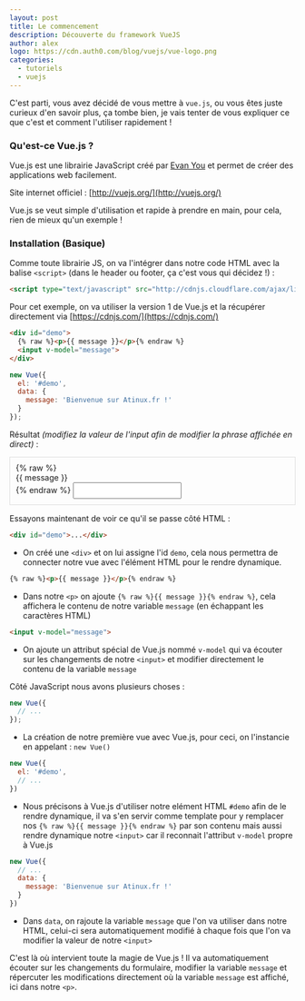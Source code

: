 ```yaml
---
layout: post
title: Le commencement
description: Découverte du framework VueJS
author: alex
logo: https://cdn.auth0.com/blog/vuejs/vue-logo.png
categories:
  - tutoriels
  - vuejs
---
```

C'est parti, vous avez décidé de vous mettre à `vue.js`, ou vous êtes juste curieux d'en savoir plus, ça tombe bien, je vais tenter de vous expliquer ce que c'est et comment l'utiliser rapidement !

### Qu'est-ce Vue.js ?

Vue.js est une librairie JavaScript créé par [Evan You](https://github.com/yyx990803) et permet de créer des applications web facilement.

Site internet officiel : [http://vuejs.org/](http://vuejs.org/)

Vue.js se veut simple d'utilisation et rapide à prendre en main, pour cela, rien de mieux qu'un exemple !

### Installation (Basique)

Comme toute librairie JS, on va l'intégrer dans notre code HTML avec la balise `<script>` (dans le header ou footer, ça c'est vous qui décidez !) :

```html
<script type="text/javascript" src="http://cdnjs.cloudflare.com/ajax/libs/vue/1.0.26/vue.min.js"></script>
```

Pour cet exemple, on va utiliser la version 1 de Vue.js et la récupérer directement via [https://cdnjs.com/](https://cdnjs.com/)

```html
<div id="demo">
  {% raw %}<p>{{ message }}</p>{% endraw %}
  <input v-model="message">
</div>
```

```js
new Vue({
  el: '#demo',
  data: {
    message: 'Bienvenue sur Atinux.fr !'
  }
});
```


Résultat *(modifiez la valeur de l'input afin de modifier la phrase affichée en direct)* :
<div id="demo" style="border: 1px solid #ddd; padding: 10px;margin-bottom: 15px;">
{% raw %}
  <p style="margin:0;">{{ message }}</p>
{% endraw %}
  <input v-model="message" style="padding: 5px;">
</div>

<script type="text/javascript">
new Vue({
  el: '#demo',
  data: {
    message: 'Bienvenue sur Atinux.fr !'
  }
});
</script>

Essayons maintenant de voir ce qu'il se passe côté HTML :

```html
<div id="demo">...</div>
```
* On créé une `<div>` et on lui assigne l'id `demo`, cela nous permettra de connecter notre vue avec l'élément HTML pour le rendre dynamique.

```html
{% raw %}<p>{{ message }}</p>{% endraw %}
```
* Dans notre `<p>` on ajoute `{% raw %}{{ message }}{% endraw %}`, cela affichera le contenu de notre variable `message` (en échappant les caractères HTML)

```html
<input v-model="message">
```
* On ajoute un attribut spécial de Vue.js nommé `v-model` qui va écouter sur les changements de notre `<input>` et modifier directement le contenu de la variable `message`

Côté JavaScript nous avons plusieurs choses :

```js
new Vue({
  // ...
});
```
* La création de notre première vue avec Vue.js, pour ceci, on l'instancie en appelant : `new Vue()`

```js
new Vue({
  el: '#demo',
  // ...
})
```
* Nous précisons à Vue.js d'utiliser notre elément HTML `#demo` afin de le rendre dynamique, il va s'en servir comme template pour y remplacer nos `{% raw %}{{ message }}{% endraw %}` par son contenu mais aussi rendre dynamique notre `<input>` car il reconnait l'attribut `v-model` propre à Vue.js

```js
new Vue({
  // ...
  data: {
    message: 'Bienvenue sur Atinux.fr !'
  }
})
```
* Dans `data`, on rajoute la variable `message` que l'on va utiliser dans notre HTML, celui-ci sera automatiquement modifié à chaque fois que l'on va modifier la valeur de notre `<input>`

C'est là où intervient toute la magie de Vue.js ! Il va automatiquement écouter sur les changements du formulaire, modifier la variable `message` et répercuter les modifications directement où la variable `message` est affiché, ici dans notre `<p>`.
